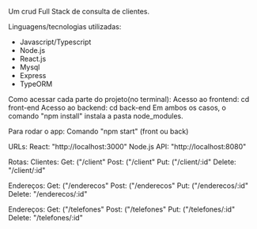Um crud Full Stack de consulta de clientes. 

Linguagens/tecnologias utilizadas:
- Javascript/Typescript
- Node.js
- React.js
- Mysql
- Express
- TypeORM


Como acessar cada parte do projeto(no terminal):
Acesso ao frontend: cd front-end
Acesso ao backend: cd back-end
Em ambos os casos, o comando "npm install" instala a pasta node_modules.

Para rodar o app:
Comando "npm start" (front ou back)

URLs:
React:       "http://localhost:3000"
Node.js API: "http://localhost:8080"


Rotas:
Clientes:
Get: ("/client"
Post: ("/client"
Put: ("/client/:id"
Delete: "/client/:id"

Endereços:
Get: ("/enderecos"
Post: ("/enderecos"
Put: ("/enderecos/:id"
Delete: "/enderecos/:id"

Endereços:
Get: ("/telefones"
Post: ("/telefones"
Put: ("/telefones/:id"
Delete: "/telefones/:id"
